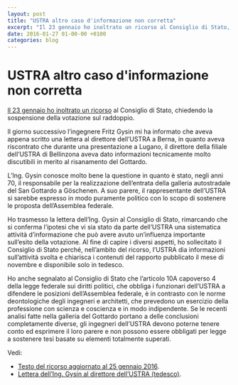 ```yaml
---
layout: post
title: "USTRA altro caso d'informazione non corretta"
excerpt: "Il 23 gennaio ho inoltrato un ricorso al Consiglio di Stato, chiedendo la sospensione della votazione sul raddoppio."
date: 2016-01-27 01-00-00 +0100
categories: blog
---
```


# USTRA altro caso d'informazione non corretta

[Il 23 gennaio ho inoltrato un ricorso](/blog/2016/01/27/183) al Consiglio di Stato, chiedendo la sospensione della votazione sul raddoppio.

Il giorno successivo l’ingegnere Fritz Gysin mi ha informato che aveva appena scritto una lettera al direttore dell’USTRA a Berna, in quanto aveva riscontrato che durante una presentazione a Lugano, il direttore della filiale dell’USTRA di Bellinzona aveva dato informazioni tecnicamente molto discutibili in merito al risanamento del Gottardo.

L’Ing. Gysin conosce molto bene la questione in quanto è stato, negli anni 70, il responsabile per la realizzazione dell’entrata della galleria autostradale del San Gottardo a Göschenen. A suo parere, il rappresentante dell’USTRA si sarebbe espresso in modo puramente politico con lo scopo di sostenere le proposta dell’Assemblea federale.

Ho trasmesso la lettera dell’Ing. Gysin al Consiglio di Stato, rimarcando che si conferma l’ipotesi che vi sia stato da parte dell’USTRA una sistematica attività d’informazione che può avere avuto un’influenza importante sull’esito della votazione. Al fine di capire i diversi aspetti, ho sollecitato il Consiglio di Stato perché, nell’ambito del ricorso, l’USTRA dia informazioni sull’attività svolta e chiarisca i contenuti del rapporto pubblicato il mese di novembre e disponibile solo in tedesco.

Ho anche segnalato al Consiglio di Stato che l’articolo 10A capoverso 4 della legge federale sui diritti politici, che obbliga i funzionari dell’USTRA a difendere le posizioni dell’Assemblea federale, è in contrasto con le norme deontologiche degli ingegneri e architetti, che prevedono un esercizio della professione con scienza e coscienza e in modo indipendente. Se le recenti analisi fatte nella galleria del Gottardo portano a delle conclusioni completamente diverse, gli ingegneri dell’USTRA devono poterne tenere conto ed esprimere il loro parere e non possono essere obbligati per legge a sostenere tesi basate su elementi totalmente superati.

Vedi:

* [Testo del ricorso aggiornato al 25 gennaio 2016](/files/dossiers/gottardo-ricorso/ricorso%20al%20CdS-votazione%5Fgottardo%5F25-01-2016.pdf).
* [Lettera dell’Ing. Gysin al direttore dell’USTRA (tedesco)](/files/dossiers/gottardo-ricorso/GysinletteraASTRA-23-01-2016.pdf).

